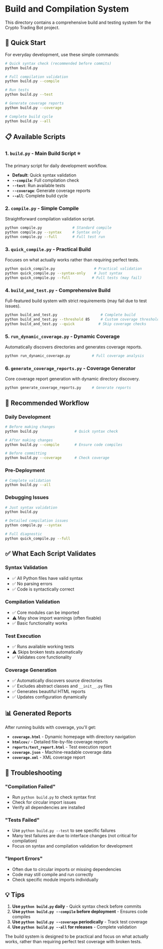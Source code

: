 # Build and Compilation System

This directory contains a comprehensive build and testing system for the Crypto Trading Bot project.

## 🚀 Quick Start

For everyday development, use these simple commands:

```bash
# Quick syntax check (recommended before commits)
python build.py

# Full compilation validation  
python build.py --compile

# Run tests
python build.py --test

# Generate coverage reports
python build.py --coverage

# Complete build cycle
python build.py --all
```

## 📋 Available Scripts

### 1. `build.py` - **Main Build Script** ⭐
The primary script for daily development workflow.

- **Default**: Quick syntax validation
- **`--compile`**: Full compilation check
- **`--test`**: Run available tests  
- **`--coverage`**: Generate coverage reports
- **`--all`**: Complete build cycle

### 2. `compile.py` - **Simple Compile**
Straightforward compilation validation script.

```bash
python compile.py              # Standard compile
python compile.py --syntax     # Syntax only
python compile.py --full       # Full test run
```

### 3. `quick_compile.py` - **Practical Build**
Focuses on what actually works rather than requiring perfect tests.

```bash
python quick_compile.py                  # Practical validation
python quick_compile.py --syntax-only    # Just syntax
python quick_compile.py --full          # Full tests (may fail)
```

### 4. `build_and_test.py` - **Comprehensive Build**
Full-featured build system with strict requirements (may fail due to test issues).

```bash
python build_and_test.py                    # Complete build
python build_and_test.py --threshold 85     # Custom coverage threshold
python build_and_test.py --quick           # Skip coverage checks
```

### 5. `run_dynamic_coverage.py` - **Dynamic Coverage**
Automatically discovers directories and generates coverage reports.

```bash
python run_dynamic_coverage.py          # Full coverage analysis
```

### 6. `generate_coverage_reports.py` - **Coverage Generator**
Core coverage report generation with dynamic directory discovery.

```bash
python generate_coverage_reports.py     # Generate reports
```

## 🎯 Recommended Workflow

### Daily Development
```bash
# Before making changes
python build.py                 # Quick syntax check

# After making changes  
python build.py --compile       # Ensure code compiles

# Before committing
python build.py --coverage      # Check coverage
```

### Pre-Deployment
```bash
# Complete validation
python build.py --all
```

### Debugging Issues
```bash
# Just syntax validation
python build.py

# Detailed compilation issues
python compile.py --syntax

# Full diagnostic
python quick_compile.py --full
```

## ✅ What Each Script Validates

### Syntax Validation
- ✅ All Python files have valid syntax
- ✅ No parsing errors
- ✅ Code is syntactically correct

### Compilation Validation  
- ✅ Core modules can be imported
- ⚠️ May show import warnings (often fixable)
- ✅ Basic functionality works

### Test Execution
- ✅ Runs available working tests
- ⚠️ Skips broken tests automatically
- ✅ Validates core functionality

### Coverage Generation
- ✅ Automatically discovers source directories
- ✅ Excludes abstract classes and `__init__.py` files
- ✅ Generates beautiful HTML reports
- ✅ Updates configuration dynamically

## 📊 Generated Reports

After running builds with coverage, you'll get:

- **`coverage.html`** - Dynamic homepage with directory navigation
- **`htmlcov/`** - Detailed file-by-file coverage reports
- **`reports/test_report.html`** - Test execution report
- **`coverage.json`** - Machine-readable coverage data
- **`coverage.xml`** - XML coverage report

## 🔧 Troubleshooting

### "Compilation Failed"
- Run `python build.py` to check syntax first
- Check for circular import issues
- Verify all dependencies are installed

### "Tests Failed"  
- Use `python build.py --test` to see specific failures
- Many test failures are due to interface changes (not critical for compilation)
- Focus on syntax and compilation validation for development

### "Import Errors"
- Often due to circular imports or missing dependencies
- Code may still compile and run correctly
- Check specific module imports individually

## 💡 Tips

1. **Use `python build.py` daily** - Quick syntax check before commits
2. **Use `python build.py --compile` before deployment** - Ensures code compiles
3. **Use `python build.py --coverage` periodically** - Track test coverage
4. **Use `python build.py --all` for releases** - Complete validation

The build system is designed to be practical and focus on what actually works, rather than requiring perfect test coverage with broken tests.